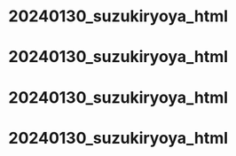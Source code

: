 # 20240130_suzukiryoya_html
# 20240130_suzukiryoya_html
# 20240130_suzukiryoya_html
# 20240130_suzukiryoya_html
